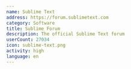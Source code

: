 ```yaml
---
name: Sublime Text
address: https://forum.sublimetext.com
category: Software
title: Sublime Forum
description: The official Sublime Text forum
userCount: 27034
icon: sublime-text.png
activity: high
language: en
---
```

